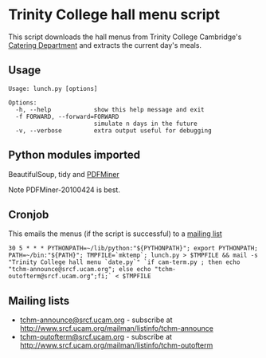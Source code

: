 Trinity College hall menu script
==========
This script downloads the hall menus from Trinity College Cambridge's [Catering Department](http://www.trin.cam.ac.uk/index.php?pageid=52) and extracts the current day's meals.

Usage
-------
    Usage: lunch.py [options]
    
    Options:
      -h, --help            show this help message and exit
      -f FORWARD, --forward=FORWARD
                            simulate n days in the future
      -v, --verbose         extra output useful for debugging

Python modules imported
-------
BeautifulSoup, tidy and [PDFMiner](http://www.unixuser.org/~euske/python/pdfminer/index.html)

Note PDFMiner-20100424 is best.

Cronjob
-------
This emails the menus (if the script is successful) to a [mailing list](http://www.srcf.ucam.org/mailman/listinfo/tchm-announce)

    30 5 * * * PYTHONPATH=~/lib/python:"${PYTHONPATH}"; export PYTHONPATH; PATH=~/bin:"${PATH}"; TMPFILE=`mktemp`; lunch.py > $TMPFILE && mail -s "Trinity College hall menu `date.py`" `if cam-term.py ; then echo "tchm-announce@srcf.ucam.org"; else echo "tchm-outofterm@srcf.ucam.org";fi;` < $TMPFILE

Mailing lists
-------

* tchm-announce@srcf.ucam.org - subscribe at http://www.srcf.ucam.org/mailman/listinfo/tchm-announce
* tchm-outofterm@srcf.ucam.org - subscribe at http://www.srcf.ucam.org/mailman/listinfo/tchm-outofterm
